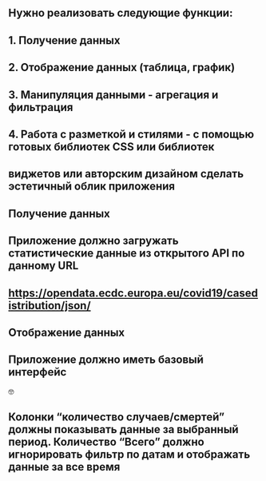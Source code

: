 <!-- Описание тестового задания -->

## Нужно реализовать следующие функции:

## 1. Получение данных

## 2. Отображение данных (таблица, график)

## 3. Манипуляция данными - агрегация и фильтрация

## 4. Работа с разметкой и стилями - с помощью готовых библиотек CSS или библиотек

## виджетов или авторским дизайном сделать эстетичный облик приложения

## Получение данных

## Приложение должно загружать статистические данные из открытого API по данному URL

## https://opendata.ecdc.europa.eu/covid19/casedistribution/json/

## Отображение данных

## Приложение должно иметь базовый интерфейс

🤓

## Колонки “количество случаев/смертей” должны показывать данные за выбранный период. Количество “Всего” должно игнорировать фильтр по датам и отображать данные за все время
